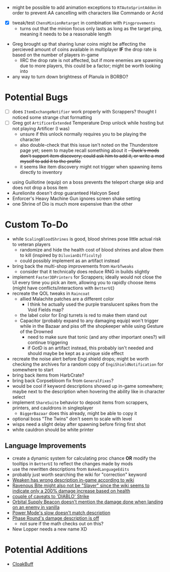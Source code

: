 - might be possible to add animation exceptions to `RTAutoSprintAddon` in order to prevent AA cancelling with characters like Commando or Acrid
- [x] tweak/test `ChensMinionRetarget` in combination with `Pingprovements`
  - turns out that the minion focus only lasts as long as the target ping, meaning it needs to be a reasonable length
- Greg brought up that sharing lunar coins might be affecting the percieved amount of coins available in multiplayer **IF** the drop rate is based on the number of players in-game
  - IIRC the drop rate is not affected, but if more enemies are spawning due to more players, this could be a factor; might be worth looking into
- any way to turn down brightness of Planula in BORBO?

# Potential Bugs
- [ ] does `ItemExchangeNotifier` work properly with Scrappers? thought I noticed some strange chat formatting
- [ ] Greg got `ArtificerExtended` Temperature Drop unlock while hosting but not playing Artificer (I was)
  - unsure if this unlock normally requires you to be playing the character
  - also double-check that this issue isn't noted on the Thunderstore page yet; seem to maybe recall something about it
~~- Duck's mods don't support item discovery; could ask him to add it, or write a mod myself to add it to the profile~~
  - it seems like item discovery might not trigger when spawning items directly to inventory
- using Guillotine (equip) on a boss prevents the teleport charge skip and does not drop a boss item
- Aurelionite doesn't drop guaranteed Halcyon Seed
- Enforcer's Heavy Machine Gun ignores screen shake setting
- one Shrine of Dio is much more expensive than the other

# Custom To-Do
- while `ScalingBloodShrines` is good, blood shrines pose little actual risk to veteran players
  - randomize and hide the health cost of blood shrines and allow them to kill (inspired by `DiluvianDifficulty`)
  - could possibly implement as an artifact instead
- bring back the multi-shop improvements from `HarbTweaks`
  - consider that it technically does reduce RNG in builds slightly
- implement `Faster3DPrinters` for Scrappers; ideally would not close the UI every time you pick an item, allowing you to rapidly choose items (might have conflicts/interactions with `BetterUI`)
- recreate the QOL tweaks in `Raincoat`
  - allied Malachite patches are a different color
    - I think he actually used the purple translucent spikes from the Void Fields map?
  - the label color for Engi turrets is red to make them stand out
  - Capacitor (probably expand to any damaging equip) won't trigger while in the Bazaar and piss off the shopkeeper while using Gesture of the Drowned
    - need to make sure that tonic (and any other important ones?) will continue triggering
    - if GotD is an artifact instead, this probably isn't needed and should maybe be kept as a unique side effect
- recreate the noise alert before Engi shield drops; might be worth checking the archives for a random copy of `EngiShieldNotification` for somewhere to start
- bring back items from HarbCrate?
- bring back Corpsebloom fix from `GeneralFixes`?
- would be cool if keyword descriptions showed up in-game somewhere; maybe next to the description when hovering the ability like in character select
- implement `ShareSuite` behavior to deposit items from scrappers, printers, and cauldrons in singleplayer
  - `BiggerBazaar` does this already, might be able to copy it
- optional boss "The Twins" don't seem to scale with level
- wisps need a slight delay after spawning before firing first shot
- white cauldron should be white printer

## Language Improvements
- create a dynamic system for calculating proc chance **OR** modify the tooltips in `BetterUI` to reflect the changes made by mods
- use the rewritten descriptions from `BakedLanguageEdits`
- probably just worth searching the wiki for "correction" keyword
- [Weaken has wrong description in-game according to wiki](https://riskofrain2.fandom.com/wiki/REX#Natural_Toxins)
- [Ravenous Bite might also not be "Slayer" since the wiki seems to indicate only a 200% damage increase based on health](https://riskofrain2.fandom.com/wiki/Acrid#Ravenous_Bite)
- [couple of caveats to 'DIABLO' Strike](https://riskofrain2.fandom.com/wiki/Captain#OGM-72_.27DIABLO.27_Strike)
- [Orbital Supply Beacon doesn't mention the damage done when landing on an enemy in vanilla](https://riskofrain2.fandom.com/wiki/Captain#Orbital_Supply_Beacon)
- [Power Mode's slow doesn't match description](https://riskofrain2.fandom.com/wiki/MUL-T#Power_Mode)
- [Phase Round's damage description is off](https://riskofrain2.fandom.com/wiki/Commando#Phase_Round)
  - not sure if the math checks out on this?
- New Lopper needs a new name XD

# Potential Additions
- [CloakBuff](https://thunderstore.io/package/DestroyedClone/CloakBuff/)
